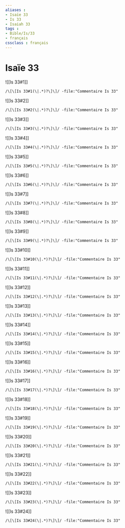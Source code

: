 ```yaml
---
aliases : 
- Isaïe 33
- Is 33
- Isaiah 33
tags : 
- Bible/Is/33
- français
cssclass : français
---
```


# Isaïe 33

![[Is 33#1]]

```query
/\[\[Is 33#1(\|.*)?\]\]/ -file:"Commentaire Is 33"
```

![[Is 33#2]]

```query
/\[\[Is 33#2(\|.*)?\]\]/ -file:"Commentaire Is 33"
```

![[Is 33#3]]

```query
/\[\[Is 33#3(\|.*)?\]\]/ -file:"Commentaire Is 33"
```

![[Is 33#4]]

```query
/\[\[Is 33#4(\|.*)?\]\]/ -file:"Commentaire Is 33"
```

![[Is 33#5]]

```query
/\[\[Is 33#5(\|.*)?\]\]/ -file:"Commentaire Is 33"
```

![[Is 33#6]]

```query
/\[\[Is 33#6(\|.*)?\]\]/ -file:"Commentaire Is 33"
```

![[Is 33#7]]

```query
/\[\[Is 33#7(\|.*)?\]\]/ -file:"Commentaire Is 33"
```

![[Is 33#8]]

```query
/\[\[Is 33#8(\|.*)?\]\]/ -file:"Commentaire Is 33"
```

![[Is 33#9]]

```query
/\[\[Is 33#9(\|.*)?\]\]/ -file:"Commentaire Is 33"
```

![[Is 33#10]]

```query
/\[\[Is 33#10(\|.*)?\]\]/ -file:"Commentaire Is 33"
```

![[Is 33#11]]

```query
/\[\[Is 33#11(\|.*)?\]\]/ -file:"Commentaire Is 33"
```

![[Is 33#12]]

```query
/\[\[Is 33#12(\|.*)?\]\]/ -file:"Commentaire Is 33"
```

![[Is 33#13]]

```query
/\[\[Is 33#13(\|.*)?\]\]/ -file:"Commentaire Is 33"
```

![[Is 33#14]]

```query
/\[\[Is 33#14(\|.*)?\]\]/ -file:"Commentaire Is 33"
```

![[Is 33#15]]

```query
/\[\[Is 33#15(\|.*)?\]\]/ -file:"Commentaire Is 33"
```

![[Is 33#16]]

```query
/\[\[Is 33#16(\|.*)?\]\]/ -file:"Commentaire Is 33"
```

![[Is 33#17]]

```query
/\[\[Is 33#17(\|.*)?\]\]/ -file:"Commentaire Is 33"
```

![[Is 33#18]]

```query
/\[\[Is 33#18(\|.*)?\]\]/ -file:"Commentaire Is 33"
```

![[Is 33#19]]

```query
/\[\[Is 33#19(\|.*)?\]\]/ -file:"Commentaire Is 33"
```

![[Is 33#20]]

```query
/\[\[Is 33#20(\|.*)?\]\]/ -file:"Commentaire Is 33"
```

![[Is 33#21]]

```query
/\[\[Is 33#21(\|.*)?\]\]/ -file:"Commentaire Is 33"
```

![[Is 33#22]]

```query
/\[\[Is 33#22(\|.*)?\]\]/ -file:"Commentaire Is 33"
```

![[Is 33#23]]

```query
/\[\[Is 33#23(\|.*)?\]\]/ -file:"Commentaire Is 33"
```

![[Is 33#24]]

```query
/\[\[Is 33#24(\|.*)?\]\]/ -file:"Commentaire Is 33"
```

